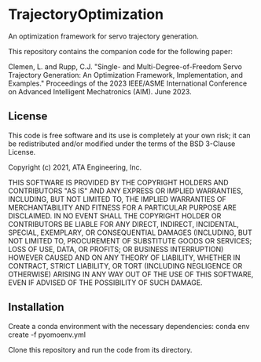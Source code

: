 # TrajectoryOptimization

An optimization framework for servo trajectory generation.

This repository contains the companion code for the following paper:

Clemen, L. and Rupp, C.J. "Single- and Multi-Degree-of-Freedom Servo Trajectory Generation: An Optimization Framework, Implementation, and Examples." Proceedings of the 2023 IEEE/ASME International Conference on Advanced Intelligent Mechatronics (AIM). June 2023.

## License

This code is free software and its use is completely at your own risk;
it can be redistributed and/or modified under the terms of the BSD 3-Clause License.

Copyright (c) 2021, ATA Engineering, Inc.

THIS SOFTWARE IS PROVIDED BY THE COPYRIGHT HOLDERS AND CONTRIBUTORS "AS IS"
AND ANY EXPRESS OR IMPLIED WARRANTIES, INCLUDING, BUT NOT LIMITED TO, THE
IMPLIED WARRANTIES OF MERCHANTABILITY AND FITNESS FOR A PARTICULAR PURPOSE ARE
DISCLAIMED. IN NO EVENT SHALL THE COPYRIGHT HOLDER OR CONTRIBUTORS BE LIABLE
FOR ANY DIRECT, INDIRECT, INCIDENTAL, SPECIAL, EXEMPLARY, OR CONSEQUENTIAL
DAMAGES (INCLUDING, BUT NOT LIMITED TO, PROCUREMENT OF SUBSTITUTE GOODS OR
SERVICES; LOSS OF USE, DATA, OR PROFITS; OR BUSINESS INTERRUPTION) HOWEVER
CAUSED AND ON ANY THEORY OF LIABILITY, WHETHER IN CONTRACT, STRICT LIABILITY,
OR TORT (INCLUDING NEGLIGENCE OR OTHERWISE) ARISING IN ANY WAY OUT OF THE USE
OF THIS SOFTWARE, EVEN IF ADVISED OF THE POSSIBILITY OF SUCH DAMAGE.

## Installation

Create a conda environment with the necessary dependencies:
conda env create -f pyomoenv.yml

Clone this repository and run the code from its directory.
